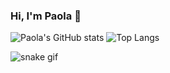 ### Hi, I'm Paola 👋

![Paola's GitHub stats](https://github-readme-stats.vercel.app/api?username=paolabc&show_icons=true&theme=radical)
![Top Langs](https://github-readme-stats.vercel.app/api/top-langs/?username=paolabc&layout=compact&theme=dracula)

![snake gif](https://github.com/YOUR_USERNAME/paolabc/blob/output/github-contribution-grid-snake.gif)
 
 
 

